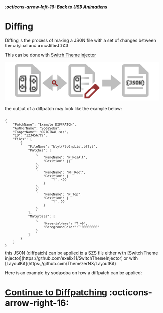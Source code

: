 ##### :octicons-arrow-left-16: [Back to USD Animations](animations/index.md)

# Diffing

Diffing is the process of making a JSON file
with a set of changes between the original and a modified SZS

This can be done with [Switch Theme injector](https://github.com/exelix11/SwitchThemeInjector)

![diffing.png](<diffpatch/diffing.png>)

the output of a diffpatch may look like the example below:

<font size="0">
<pre><code>
{
	"PatchName": "Example DIFFPATCH",
	"AuthorName": "SodaSoba",
	"TargetName": "ORIGINAL.szs",
	"ID": "123456789",
	"Files": [
		{
			"FileName": "blyt/FlcGrpList.bflyt",
			"Patches": [
				{
					"PaneName": "N_PosAll",
					"Position": {}
				},
				{
					"PaneName": "NH_Root",
					"Position": {
						"Y": -50
					}
				},
				{
					"PaneName": "N_Top",
					"Position": {
						"Y": 50
					}
				}
			],
			"Materials": [
				{
					"MaterialName": "T_00",
					"ForegroundColor": "00000000"
				}
			]
		}
	]
}
</code></pre>
</font>
this JSON (diffpatch) can be applied to a SZS file either with [Switch Theme injector](https://github.com/exelix11/SwitchThemeInjector) or with [LayoutKit](https://github.com/ThemezerNX/LayoutKit)

Here is an example by sodasoba on how a diffpatch can be applied:

# [Continue to Diffpatching](diffpatch/index.md) :octicons-arrow-right-16:
